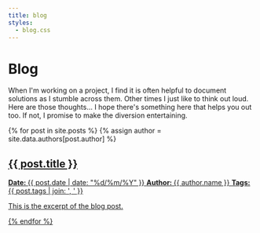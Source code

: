 ```yaml
---
title: blog
styles: 
  - blog.css
---
```


<h1>Blog</h1>
<section id="introduction">
    <p>
        When I'm working on a project, I find it is often helpful to document solutions as I
        stumble across them. Other times I just like to think out loud. Here are those thoughts...
        I hope there's something here that helps you out too. If not, I promise to make the
        diversion entertaining.
    </p>
    <figure id="blog-photo" aria-label="James pausing at the whiteboard
    to take a sip of a delicious beverage" class="image"></figure>
</section>


<section id="contents">

{% for post in site.posts %}
{% assign author = site.data.authors[post.author] %}
<a href="{{ post.url }}" class="post block-based-link">
    <div class="details">
        <h2>{{ post.title }}</h2>
        <span class="publish-date"><strong class="key">Date: </strong>{{ post.date | date: "%d/%m/%Y" }}</span>
        <span class="author"><strong class="key">Author: </strong>{{ author.name }}</span>
        <span class="tags"><strong class="key">Tags: </strong> {{ post.tags | join: ', ' }}</span>
    </div>
    <p>
    This is the excerpt of the blog post.
    </p>
    <div class="image arrow-button"></div>
{% endfor %}
</a>

</section>
